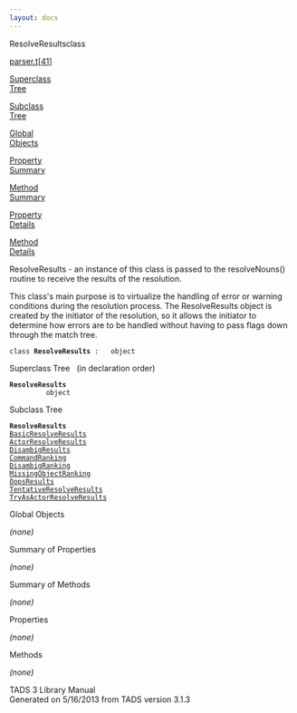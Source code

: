 ```yaml
---
layout: docs
---
```

<span class="title">ResolveResults</span><span class="type">class</span>

[parser.t](../file/parser.t.html)\[[41](../source/parser.t.html#41)\]

[Superclass  
Tree](#_SuperClassTree_)

[Subclass  
Tree](#_SubClassTree_)

[Global  
Objects](#_ObjectSummary_)

[Property  
Summary](#_PropSummary_)

[Method  
Summary](#_MethodSummary_)

[Property  
Details](#_Properties_)

[Method  
Details](#_Methods_)

<div class="fdesc">

ResolveResults - an instance of this class is passed to the
resolveNouns() routine to receive the results of the resolution.

This class's main purpose is to virtualize the handling of error or
warning conditions during the resolution process. The ResolveResults
object is created by the initiator of the resolution, so it allows the
initiator to determine how errors are to be handled without having to
pass flags down through the match tree.

`class `**`ResolveResults`**` :   object`

</div>

<span id="_SuperClassTree_"></span>

<div class="mjhd">

<span class="hdln">Superclass Tree</span>   (in declaration order)

</div>

**`ResolveResults`**  
`         object`  
<span id="_SubClassTree_"></span>

<div class="mjhd">

<span class="hdln">Subclass Tree</span>  

</div>

**`ResolveResults`**  
[`BasicResolveResults`](../object/BasicResolveResults.html)  
[`ActorResolveResults`](../object/ActorResolveResults.html)  
[`DisambigResults`](../object/DisambigResults.html)  
[`CommandRanking`](../object/CommandRanking.html)  
[`DisambigRanking`](../object/DisambigRanking.html)  
[`MissingObjectRanking`](../object/MissingObjectRanking.html)  
[`OopsResults`](../object/OopsResults.html)  
[`TentativeResolveResults`](../object/TentativeResolveResults.html)  
[`TryAsActorResolveResults`](../object/TryAsActorResolveResults.html)  
<span id="_ObjectSummary_"></span>

<div class="mjhd">

<span class="hdln">Global Objects</span>  

</div>

*(none)* <span id="_PropSummary_"></span>

<div class="mjhd">

<span class="hdln">Summary of Properties</span>  

</div>



*(none)* <span id="_MethodSummary_"></span>

<div class="mjhd">

<span class="hdln">Summary of Methods</span>  

</div>



*(none)* <span id="_Properties_"></span>

<div class="mjhd">

<span class="hdln">Properties</span>  

</div>

*(none)* <span id="_Methods_"></span>

<div class="mjhd">

<span class="hdln">Methods</span>  

</div>

*(none)*

<div class="ftr">

TADS 3 Library Manual  
Generated on 5/16/2013 from TADS version 3.1.3

</div>
